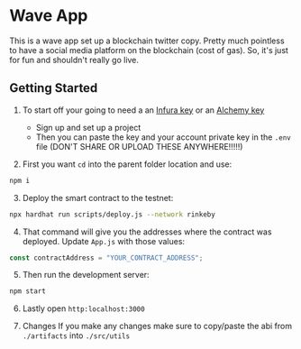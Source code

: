 # **Wave App**
This is a wave app set up a blockchain twitter copy. Pretty much pointless to have a social media platform on the blockchain (cost of gas). So, it's just for fun and shouldn't really go live.

## **Getting Started**
1. To start off your going to need a an [Infura key](https://infura.io/) or an [Alchemy key](https://www.alchemy.com/)
   * Sign up and set up a project
   * Then you can paste the key and your account private key in the ```.env``` file (DON'T SHARE OR UPLOAD THESE ANYWHERE!!!!!) 

2. First you want ```cd``` into the parent folder location and use:
```sh
npm i
```

3. Deploy the smart contract to the testnet:

```sh
npx hardhat run scripts/deploy.js --network rinkeby 
```

4. That command will give you the addresses where the contract was deployed. Update `App.js` with those values:

```javascript
const contractAddress = "YOUR_CONTRACT_ADDRESS";
```

5. Then run the development server:

```sh
npm start
```

6. Lastly open ```http:localhost:3000```

7. Changes
If you make any changes make sure to copy/paste the abi from ```./artifacts``` into ```./src/utils``` 

